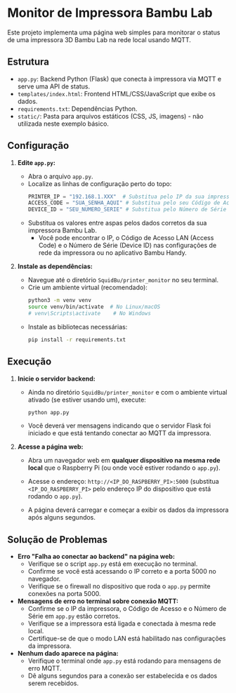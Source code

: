 # Monitor de Impressora Bambu Lab

Este projeto implementa uma página web simples para monitorar o status de uma impressora 3D Bambu Lab na rede local usando MQTT.

## Estrutura

*   `app.py`: Backend Python (Flask) que conecta à impressora via MQTT e serve uma API de status.
*   `templates/index.html`: Frontend HTML/CSS/JavaScript que exibe os dados.
*   `requirements.txt`: Dependências Python.
*   `static/`: Pasta para arquivos estáticos (CSS, JS, imagens) - não utilizada neste exemplo básico.

## Configuração

1.  **Edite `app.py`:**
    *   Abra o arquivo `app.py`.
    *   Localize as linhas de configuração perto do topo:
        ```python
        PRINTER_IP = "192.168.1.XXX"  # Substitua pelo IP da sua impressora
        ACCESS_CODE = "SUA_SENHA_AQUI" # Substitua pelo seu Código de Acesso LAN
        DEVICE_ID = "SEU_NUMERO_SERIE" # Substitua pelo Número de Série da sua impressora
        ```
    *   Substitua os valores entre aspas pelos dados corretos da sua impressora Bambu Lab.
        *   Você pode encontrar o IP, o Código de Acesso LAN (Access Code) e o Número de Série (Device ID) nas configurações de rede da impressora ou no aplicativo Bambu Handy.

2.  **Instale as dependências:**
    *   Navegue até o diretório `SquidBu/printer_monitor` no seu terminal.
    *   Crie um ambiente virtual (recomendado):
        ```bash
        python3 -m venv venv
        source venv/bin/activate  # No Linux/macOS
        # venv\Scripts\activate    # No Windows
        ```
    *   Instale as bibliotecas necessárias:
        ```bash
        pip install -r requirements.txt
        ```

## Execução

1.  **Inicie o servidor backend:**
    *   Ainda no diretório `SquidBu/printer_monitor` e com o ambiente virtual ativado (se estiver usando um), execute:
        ```bash
        python app.py
        ```
    *   Você deverá ver mensagens indicando que o servidor Flask foi iniciado e que está tentando conectar ao MQTT da impressora.

2.  **Acesse a página web:**
    *   Abra um navegador web em **qualquer dispositivo na mesma rede local** que o Raspberry Pi (ou onde você estiver rodando o `app.py`).
    *   Acesse o endereço: `http://<IP_DO_RASPBERRY_PI>:5000` (substitua `<IP_DO_RASPBERRY_PI>` pelo endereço IP do dispositivo que está rodando o `app.py`).

    *   A página deverá carregar e começar a exibir os dados da impressora após alguns segundos.

## Solução de Problemas

*   **Erro "Falha ao conectar ao backend" na página web:**
    *   Verifique se o script `app.py` está em execução no terminal.
    *   Confirme se você está acessando o IP correto e a porta 5000 no navegador.
    *   Verifique se o firewall no dispositivo que roda o `app.py` permite conexões na porta 5000.
*   **Mensagens de erro no terminal sobre conexão MQTT:**
    *   Confirme se o IP da impressora, o Código de Acesso e o Número de Série em `app.py` estão corretos.
    *   Verifique se a impressora está ligada e conectada à mesma rede local.
    *   Certifique-se de que o modo LAN está habilitado nas configurações da impressora.
*   **Nenhum dado aparece na página:**
    *   Verifique o terminal onde `app.py` está rodando para mensagens de erro MQTT.
    *   Dê alguns segundos para a conexão ser estabelecida e os dados serem recebidos. 